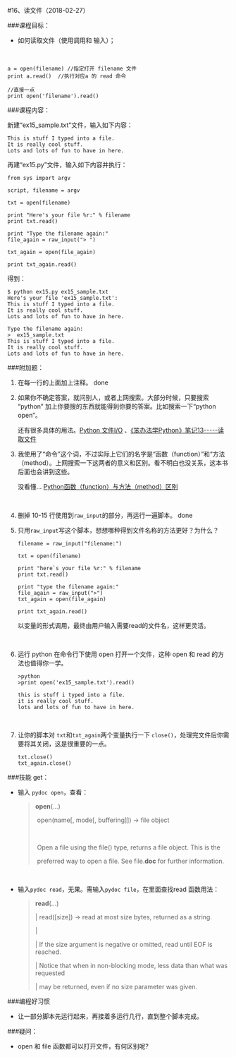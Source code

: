 #16、读文件（2018-02-27）



###课程目标：

* 如何读取文件（使用调用和 输入）；

  ​

```
a = open(filename) //指定打开 filename 文件
print a.read()  //执行对应a 的 read 命令

//直接一点
print open('filename').read()
```



###课程内容：

新建“ex15_sample.txt”文件，输入如下内容：

```
This is stuff I typed into a file.
It is really cool stuff.
Lots and lots of fun to have in here.
```

再建“ex15.py”文件，输入如下内容并执行：

```
from sys import argv

script, filename = argv

txt = open(filename)

print "Here's your file %r:" % filename
print txt.read()

print "Type the filename again:"
file_again = raw_input("> ")

txt_again = open(file_again)

print txt_again.read()
```

得到：

```
$ python ex15.py ex15_sample.txt
Here's your file 'ex15_sample.txt':
This is stuff I typed into a file.
It is really cool stuff.
Lots and lots of fun to have in here.

Type the filename again:
>  ex15_sample.txt
This is stuff I typed into a file.
It is really cool stuff.
Lots and lots of fun to have in here.
```



###附加题：

1. 在每一行的上面加上注释。
   done
   ​

2. 如果你不确定答案，就问别人，或者上网搜索。大部分时候，只要搜索 “python” 加上你要搜的东西就能得到你要的答案。比如搜索一下“python open”。

   还有很多具体的用法。[Python 文件I/O](http://www.runoob.com/python/python-files-io.html) 、[《笨办法学Python》笔记13-----读取文件](https://www.jianshu.com/p/f823d6cf3f4b)
   ​

3. 我使用了“命令”这个词，不过实际上它们的名字是“函数（function）”和“方法（method）。上网搜索一下这两者的意义和区别。看不明白也没关系，这本书后面也会讲到这些。

   没看懂… [Python函数（function）与方法（method）区别](http://blog.csdn.net/amoscn/article/details/77074403)

   ​

4. 删掉 10-15 行使用到`raw_input`的部分，再运行一遍脚本。
   done
   ​

5. 只用`raw_input`写这个脚本，想想哪种得到文件名称的方法更好？为什么？

   ```
   filename = raw_input("filename:")

   txt = open(filename)

   print "here`s your file %r:" % filename
   print txt.read()

   print "type the filename again:"
   file_again = raw_input(">")
   txt_again = open(file_again)

   print txt_again.read()
   ```

   以变量的形式调用，最终由用户输入需要read的文件名，这样更灵活。

   ​

6. 运行 python 在命令行下使用 open 打开一个文件，这种 open 和 read 的方法也值得你一学。

   ```
   >python
   >print open('ex15_sample.txt').read()

   this is stuff i typed into a file.
   it is really cool stuff.
   lots and lots of fun to have in here.
   ```

   ​

7. 让你的脚本对 `txt`和`txt_again`两个变量执行一下 `close()`，处理完文件后你需要将其关闭，这是很重要的一点。

   ```
   txt.close()
   txt_again.close()
   ```




###技能 get：



* 输入 `pydoc open`，查看：

  >**open**(...)
  >
  >​    open(name[, mode[, buffering]]) -> file object
  >
  >​    
  >
  >​    Open a file using the file() type, returns a file object.  This is the
  >
  >​    preferred way to open a file.  See file.__doc__ for further information.

  ​

* 输入`pydoc read`，无果。需输入`pydoc file`，在里面查找read 函数用法：

  >**read**(...)
  >
  > |      read([size]) -> read at most size bytes, returned as a string.
  >
  > |      
  >
  > |      If the size argument is negative or omitted, read until EOF is reached.
  >
  > |      Notice that when in non-blocking mode, less data than what was requested
  >
  > |      may be returned, even if no size parameter was given.



###编程好习惯

* 让一部分脚本先运行起来，再接着多运行几行，直到整个脚本完成。



###疑问：

* open 和 file 函数都可以打开文件，有何区别呢?